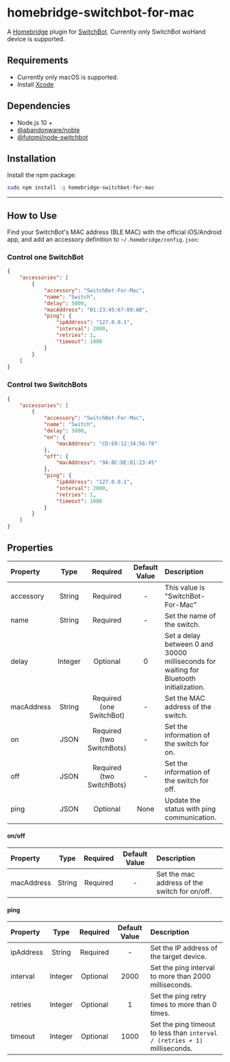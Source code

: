 # homebridge-switchbot-for-mac

A [Homebridge](https://github.com/nfarina/homebridge) plugin for [SwitchBot](https://www.switch-bot.com).
Currently only SwitchBot woHand device is supported.

## Requirements

* Currently only macOS is supported.
* Install [Xcode](https://itunes.apple.com/ca/app/xcode/id497799835?mt=12)

## Dependencies

* Node.js 10 +
* [@abandonware/noble](https://github.com/abandonware/noble)
* [@futomi/node-switchbot](https://github.com/futomi/node-switchbot)

## Installation

Install the npm package:

```bash
sudo npm install -g homebridge-switchbot-for-mac
```

---
## How to Use

Find your SwitchBot's MAC address (BLE MAC) with the official iOS/Android app, and add an accessory definition to `~/.homebridge/config.json`:

### Control one SwitchBot

```config.json
{
    "accessories": [
        {
            "accessory": "SwitchBot-For-Mac",
            "name": "Switch",
            "delay": 5000,
            "macAddress": "01:23:45:67:89:AB",
            "ping": {
                "ipAddress": "127.0.0.1",
                "interval": 2000,
                "retries": 1,
                "timeout": 1000
            }
        }
    ]
}
```

### Control two SwitchBots

```config.json
{
    "accessories": [
        {
            "accessory": "SwitchBot-For-Mac",
            "name": "Switch",
            "delay": 5000,
            "on": {
                "macAddress": "CD:E0:12:34:56:78"
            },
            "off": {
                "macAddress": "9A:BC:DE:01:23:45"
            },
            "ping": {
                "ipAddress": "127.0.0.1",
                "interval": 2000,
                "retries": 1,
                "timeout": 1000
            }
        }
    ]
}
```

## Properties

|Property|Type|Required|Default Value|Description|
|:-|:-:|:-:|:-:|:-|
|accessory|String|Required|-|This value is "SwitchBot-For-Mac"|
|name|String|Required|-|Set the name of the switch.|
|delay|Integer|Optional|0|Set a delay between 0 and 30000 milliseconds for waiting for Bluetooth initialization.|
|macAddress|String|Required<br/>(one SwitchBot)|-|Set the MAC address of the switch.|
|on|JSON|Required<br/>(two SwitchBots)|-|Set the information of the switch for on.|
|off|JSON|Required<br/>(two SwitchBots)|-|Set the information of the switch for off.|
|ping|JSON|Optional|None|Update the status with ping communication.|

#### on/off
|Property|Type|Required|Default Value|Description|
|:-|:-:|:-:|:-:|:-|
|macAddress|String|Required|-|Set the mac address of the switch for on/off.|

#### ping
|Property|Type|Required|Default Value|Description|
|:-|:-:|:-:|:-:|:-|
|ipAddress|String|Required|-|Set the IP address of the target device.|
|interval|Integer|Optional|2000|Set the ping interval to more than 2000 milliseconds.|
|retries|Integer|Optional|1|Set the ping retry times to more than 0 times.|
|timeout|Integer|Optional|1000|Set the ping timeout to less than `interval / (retries + 1)` milliseconds.|
